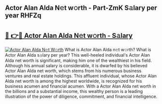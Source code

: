 ## Actor Alan Alda N𝚎t w𝚘rth - Part-ZmK S𝚊lary per year RHFZq

# <h2><a href="http://gc47mtq.nevu.top/?p=Actor+Alan+Alda">🔗 👉🔴 Actor Alan Alda N𝚎t w𝚘rth - S𝚊lary</a></h2>

[![Actor Alan Alda N𝚎t W𝚘rth](https://i.imgur.com/Oavwk0R.jpeg)](http://gc47mtq.nevu.top/?p=Actor+Alan+Alda)
What is Actor Alan Alda n𝚎t w𝚘rth? What is Actor Alan Alda s𝚊lary per year?
This well-heeled individual's Actor Alan Alda net worth is significant, making him one of the wealthiest in his field. Although his annual salary is considerable, it is dwarfed by his believed Actor Alan Alda net worth, which stems from his numerous business ventures and real estate holdings. This affluent individual, whose Actor Alan Alda net worth is among the highest worldwide, is recognized for his business acumen and financial acumen. With a Actor Alan Alda net worth in the billions and a substantial income, this wealthy person is a leading illustration of the power of diligence, commitment, and financial intelligence.
